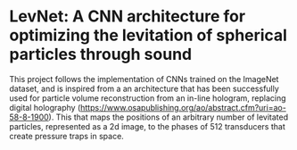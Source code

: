 # LevNet: A CNN architecture for optimizing the levitation of spherical particles through sound

This project follows the implementation of CNNs trained on the ImageNet dataset, and is inspired from a an architecture that has been successfully used for particle volume reconstruction from an in-line hologram, replacing digital holography (https://www.osapublishing.org/ao/abstract.cfm?uri=ao-58-8-1900). This that maps the positions of an arbitrary number of levitated particles, represented as a 2d image, to the phases of 512 transducers that create pressure traps in space.
